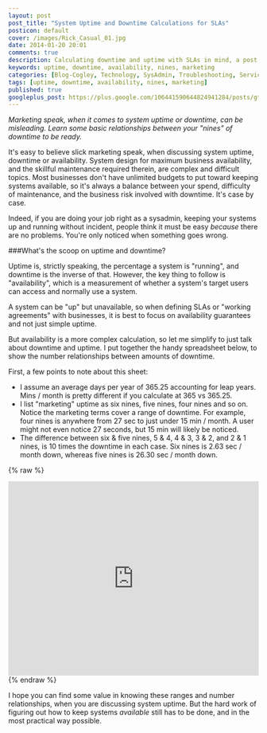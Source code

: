 ```yaml
---
layout: post
post_title: "System Uptime and Downtime Calculations for SLAs"
posticon: default
cover: /images/Rick_Casual_01.jpg
date: 2014-01-20 20:01
comments: true
description: Calculating downtime and uptime with SLAs in mind, a post by Rick Cogley.
keywords: uptime, downtime, availability, nines, marketing
categories: [Blog-Cogley, Technology, SysAdmin, Troubleshooting, Service]
tags: [uptime, downtime, availability, nines, marketing]
published: true
googleplus_post: https://plus.google.com/106441590644824941284/posts/gt84GQtzYRC
---
```


_Marketing speak, when it comes to system uptime or downtime, can be  misleading. Learn some basic relationships between your "nines" of downtime to be ready._ 

<!--more--> 

It's easy to believe slick marketing speak, when discussing system uptime, downtime or availability. System design for maximum business availability, and the skillful maintenance required therein, are complex and difficult topics. Most businesses don't have unlimited budgets to put toward keeping systems available, so it's always a balance between your spend, difficulty of maintenance, and the business risk involved with downtime. It's case by case. 

Indeed, if you are doing your job right as a sysadmin, keeping your systems up and running without incident, people think it must be easy _because_ there are no problems. You're only noticed when something goes wrong. 

###What's the scoop on uptime and downtime?  

Uptime is, strictly speaking, the percentage a system is "running", and downtime is the inverse of that. However, the key thing to follow is "availability", which is a measurement of whether a system's target users can access and normally use a system. 

A system can be "up" but unavailable, so when defining SLAs or "working agreements" with businesses, it is best to focus on availability guarantees and not just simple uptime. 

But availability is a more complex calculation, so let me simplify to just talk about downtime and uptime. I put together the handy spreadsheet below, to show the number relationships between amounts of downtime. 

First, a few points to note about this sheet: 

* I assume an average days per year of 365.25 accounting for leap years. Mins / month is pretty different if you calculate at 365 vs 365.25. 
* I list "marketing" uptime as six nines, five nines, four nines and so on. Notice the marketing terms cover a range of downtime. For example, four nines is anywhere from 27 sec to just under 15 min / month. A user might not even notice 27 seconds, but 15 min will likely be noticed. 
* The difference between six & five nines, 5 & 4, 4 & 3, 3 & 2, and 2 & 1 nines, is 10 times the downtime in each case. Six nines is 2.63 sec / month down, whereas five nines is 26.30 sec / month down. 

{% raw %} 
<iframe width='100%' height='390' frameborder='0' allowtransparency='true' scrolling='yes' src='https://docs.google.com/spreadsheet/pub?key=0AoreQ_hTvc2XdGQxZURCdU9YTUJheVVwd1h5MGZhTUE&single=true&gid=0&range=A1%3AH24&output=html'></iframe>
{% endraw %}

I hope you can find some value in knowing these ranges and number relationships, when you are discussing system uptime. But the hard work of figuring out how to keep systems _available_ still has to be done, and in the most practical way possible. 